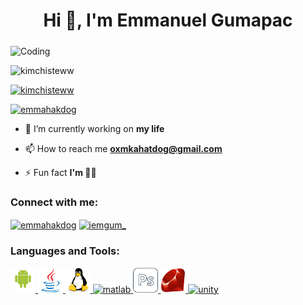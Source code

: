 
<h1 align="center">Hi 👋, I'm Emmanuel Gumapac</h1>
<img align="middle" alt="Coding" width="900" src="https://media1.tenor.com/m/GudszaCjtTQAAAAC/blackpink-jiso.gif">


<p align="left"> <img src="https://komarev.com/ghpvc/?username=kimchisteww&label=Profile%20views&color=0e75b6&style=flat" alt="kimchisteww" /> </p>

<p align="left"> <a href="https://github.com/ryo-ma/github-profile-trophy"><img src="https://github-profile-trophy.vercel.app/?username=kimchisteww" alt="kimchisteww" /></a> </p>

<p align="left"> <a href="https://twitter.com/emmahakdog" target="blank"><img src="https://img.shields.io/twitter/follow/emmahakdog?logo=twitter&style=for-the-badge" alt="emmahakdog" /></a> </p>


- 🔭 I’m currently working on **my life**

- 📫 How to reach me **oxmkahatdog@gmail.com**

- ⚡ Fun fact **I'm 😮‍💨**

<h3 align="left">Connect with me:</h3>
<p align="left">
<a href="https://twitter.com/emmahakdog" target="blank"><img align="center" src="https://raw.githubusercontent.com/rahuldkjain/github-profile-readme-generator/master/src/images/icons/Social/twitter.svg" alt="emmahakdog" height="30" width="40" /></a>
<a href="https://instagram.com/iemgum_" target="blank"><img align="center" src="https://raw.githubusercontent.com/rahuldkjain/github-profile-readme-generator/master/src/images/icons/Social/instagram.svg" alt="iemgum_" height="30" width="40" /></a>
</p>

<h3 align="left">Languages and Tools:</h3>
<p align="left"> <a href="https://developer.android.com" target="_blank" rel="noreferrer"> <img src="https://raw.githubusercontent.com/devicons/devicon/master/icons/android/android-original-wordmark.svg" alt="android" width="40" height="40"/> </a> <a href="https://www.java.com" target="_blank" rel="noreferrer"> <img src="https://raw.githubusercontent.com/devicons/devicon/master/icons/java/java-original.svg" alt="java" width="40" height="40"/> </a> <a href="https://www.linux.org/" target="_blank" rel="noreferrer"> <img src="https://raw.githubusercontent.com/devicons/devicon/master/icons/linux/linux-original.svg" alt="linux" width="40" height="40"/> </a> <a href="https://www.mathworks.com/" target="_blank" rel="noreferrer"> <img src="https://upload.wikimedia.org/wikipedia/commons/2/21/Matlab_Logo.png" alt="matlab" width="40" height="40"/> </a> <a href="https://www.photoshop.com/en" target="_blank" rel="noreferrer"> <img src="https://raw.githubusercontent.com/devicons/devicon/master/icons/photoshop/photoshop-line.svg" alt="photoshop" width="40" height="40"/> </a> <a href="https://www.ruby-lang.org/en/" target="_blank" rel="noreferrer"> <img src="https://raw.githubusercontent.com/devicons/devicon/master/icons/ruby/ruby-original.svg" alt="ruby" width="40" height="40"/> </a> <a href="https://unity.com/" target="_blank" rel="noreferrer"> <img src="https://www.vectorlogo.zone/logos/unity3d/unity3d-icon.svg" alt="unity" width="40" height="40"/> </a> </p>

